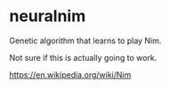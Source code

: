 # neuralnim

Genetic algorithm that learns to play Nim.

Not sure if this is actually going to work.

https://en.wikipedia.org/wiki/Nim
